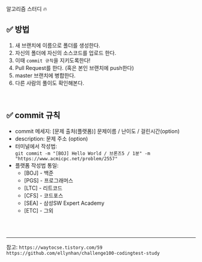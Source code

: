 알고리즘 스터디 🔥
<br/>

## ✅ 방법
1. 새 브랜치에 이름으로 폴더를 생성한다.
2. 자신의 폴더에 자신의 소스코드를 업로드 한다.
3. 이때 `commit 규칙`을 지키도록한다!
4. Pull Request를 한다. (혹은 본인 브랜치에 push한다)
5. master 브랜치에 병합한다.
6. 다른 사람의 풀이도 확인해본다.
<br/>

## ✅ commit 규칙
- commit 메세지: [문제 출처(플랫폼)] 문제이름 / 난이도 / 걸린시간(option)
- description: 문제 주소 (option)
- 터미널에서 작성법:<br/>
`git commit -m "[BOJ] Hello World / 브론즈5 / 1분" -m "https://www.acmicpc.net/problem/2557"`
- 플랫폼 작성법 통일:
  - [BOJ] - 백준
  - [PGS] - 프로그래머스
  - [LTC] - 리트코드
  - [CFS] - 코드포스
  - [SEA] - 삼성SW Expert Academy
  - [ETC] - 그외
<br/>


<br/>

---
참고: `https://waytocse.tistory.com/59` `https://github.com/ellynhan/challenge100-codingtest-study`
